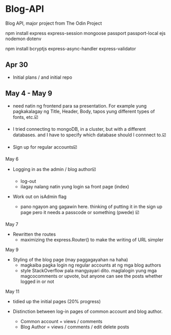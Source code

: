 # Blog-API
 Blog API, major project from The Odin Project

npm install express express-session mongoose passport passport-local ejs nodemon dotenv

npm install bcryptjs express-async-handler express-validator

Apr 30
- 
* Initial plans / and initial repo

May 4 - May 9
- 
* need natin ng frontend para sa presentation. For example yung pagkakalagay ng Title, Header, Body, tapos yung different types of fonts, etc.☑️

* I tried connecting to mongoDB, in a cluster, but with a different databases. and I have to specify which database should I connnect to.☑️

* Sign up for regular accounts☑️

May 6
* Logging in as the admin / blog author☑️
    - log-out
    - ilagay nalang natin yung login sa front page (index)

* Work out on isAdmin flag
    - pano ngayon ang gagawin here. thinking of putting it in the sign up page pero it needs a passcode or something (pwede) ☑️

May 7
* Rewritten the routes
    - maximizing the express.Router() to make the writing of URL simpler

May 9
* Styling of the blog page (may paggagayahan na haha)
    - magkaiba pagka login ng regular accounts at ng mga blog authors
    - style StackOverflow pala mangyayari dito. maglalogin yung mga magcocomments or upvote, but anyone can see the posts whether logged in or not

May 11
* tidied up the initial pages (20% progress)


* Distinction between log-in pages of common account and blog author. 
    - Common account = views / comments
    - Blog Author = views / comments / edit delete posts
